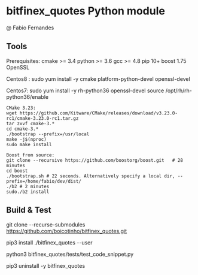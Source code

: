 # bitfinex_quotes Python module
 @ Fabio Fernandes

## Tools

Prerequisites:
    cmake  >= 3.4
    python >= 3.6
    gcc    >= 4.8
    pip 10+
    boost 1.75
    OpenSSL

Centos8 :
    sudo yum install -y cmake platform-python-devel openssl-devel

Centos7:
    sudo yum install -y rh-python36 openssl-devel
    source /opt/rh/rh-python36/enable

    CMake 3.23:
    wget https://github.com/Kitware/CMake/releases/download/v3.23.0-rc1/cmake-3.23.0-rc1.tar.gz
    tar zxvf cmake-3.*
    cd cmake-3.*
    ./bootstrap --prefix=/usr/local
    make -j$(nproc)
    sudo make install

    Boost from source:
    git clone --recursive https://github.com/boostorg/boost.git   # 28 minutes
    cd boost
    ./bootstrap.sh # 22 seconds. Alternatively specify a local dir, --prefix=/home/fabio/dev/dist/
    ./b2 # 2 minutes
    sudo./b2 install
## Build & Test

git clone --recurse-submodules https://github.com/boicotinho/bitfinex_quotes.git

pip3 install ./bitfinex_quotes --user

python3 bitfinex_quotes/tests/test_code_snippet.py

pip3 uninstall -y bitfinex_quotes
